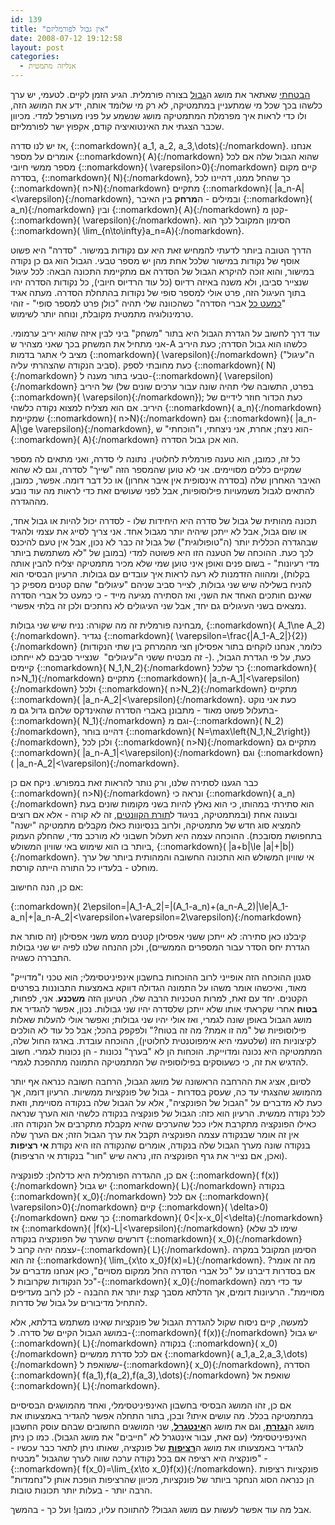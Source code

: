 ```yaml
---
id: 139
title: "אין גבול לפורמליזם"
date: 2008-07-12 19:12:58
layout: post
categories: 
  - אנליזה מתמטית
---
```

<a href="http://www.gadial.net/?p=134">הבטחתי</a> שאתאר את מושג ה<a href="http://he.wikipedia.org/wiki/%D7%92%D7%91%D7%95%D7%9C_(%D7%9E%D7%AA%D7%9E%D7%98%D7%99%D7%A7%D7%94)">גבול</a> בצורה פורמלית. הגיע הזמן לקיים. לטעמי, יש ערך כלשהו בכך שכל מי שמתעניין במתמטיקה, לא רק מי שלומד אותה, ידע את המושג הזה, ולו כדי לראות איך מפרמלת המתמטיקה מושג שנשמע על פניו מעורפל למדי. מכיוון שכבר הצגתי את האינטואיציה קודם, אקפוץ ישר לפורמליזם.

אז יש לנו סדרה, {::nomarkdown}\( a_1, a_2, a_3,\dots\){:/nomarkdown}. אנחנו אומרים על מספר {::nomarkdown}\( A\){:/nomarkdown} שהוא הגבול שלה אם לכל מספר ממשי חיובי {::nomarkdown}\( \varepsilon&gt;0\){:/nomarkdown} קיים מקום בסדרה, {::nomarkdown}\( N\){:/nomarkdown}, כך שהחל ממנו, דהיינו לכל {::nomarkdown}\( n&gt;N\){:/nomarkdown} מתקיים {::nomarkdown}\( \|a_n-A\|&lt;\varepsilon\){:/nomarkdown}, ובמילים - ה<strong>מרחק</strong> בין האיבר {::nomarkdown}\( a_n\){:/nomarkdown} ובין {::nomarkdown}\( A\){:/nomarkdown} קטן מ-{::nomarkdown}\( \varepsilon\){:/nomarkdown}. הסימון המקובל לכך הוא {::nomarkdown}\( \lim_{n\to\infty}a_n=A\){:/nomarkdown}.

הדרך הטובה ביותר לדעתי להמחיש זאת היא עם נקודות במישור. "סדרה" היא פשוט אוסף של נקודות במישור שלכל אחת מהן יש מספר טבעי. הגבול הוא גם כן נקודה במישור, והוא זוכה להיקרא הגבול של הסדרה אם מתקיימת התכונה הבאה: לכל עיגול שנצייר סביבו, ולא משנה באיזה רדיוס (כל עוד הרדיוס חיובי), כל נקודות הסדרה יהיו בתוך העיגול הזה, פרט אולי למספר סופי של נקודות בהתחלת הסדרה. מעתה אגיד "<a href="http://he.wikipedia.org/wiki/%D7%9B%D7%9E%D7%A2%D7%98_%D7%9B%D7%9C_(%D7%9E%D7%AA%D7%9E%D7%98%D7%99%D7%A7%D7%94)">כמעט כל</a> אברי הסדרה" כשהכוונה שלי תהיה "כולן פרט למספר סופי" - זוהי טרמינולוגיה מתמטית מקובלת, ונוחה יותר לשימוש.

עוד דרך לחשוב על הגדרת הגבול היא בתור "משחק" ביני לבין איזה שהוא יריב ערמומי. אני מתחיל את המשחק בכך שאני מצהיר ש-A כלשהו הוא גבול הסדרה; כעת היריב מציב לי אתגר בדמות {::nomarkdown}\( \varepsilon\){:/nomarkdown} (ה"עיגול" סביב הנקודה שהצהרתי עליה). כעת מחובתי לספק {::nomarkdown}\( N\){:/nomarkdown} טבעי בתור מענה ל-{::nomarkdown}\( \varepsilon\){:/nomarkdown} של היריב (בפרט, התשובה שלי תהיה שונה עבור ערכים שונים של {::nomarkdown}\( \varepsilon\){:/nomarkdown}); כעת הכדור חוזר לידיים של היריב. אם הוא מצליח למצוא נקודה כלשהי {::nomarkdown}\( a_n\){:/nomarkdown} שמקיימת {::nomarkdown}\( n&gt;N\){:/nomarkdown} וגם {::nomarkdown}\( \|a_n-A\|\ge \varepsilon\){:/nomarkdown}, הוא ניצח; אחרת, אני ניצחתי, ו"הוכחתי" ש-{::nomarkdown}\( A\){:/nomarkdown} הוא אכן גבול הסדרה.

כל זה, כמובן, הוא טענה פורמלית לחלוטין. נתונה לי סדרה, ואני מתאים לה מספר שמקיים כללים מסויימים. אני לא טוען שהמספר הזה "שייך" לסדרה, וגם לא שהוא האיבר האחרון שלה (בסדרה אינסופית אין איבר אחרון) או כל דבר דומה. אפשר, כמובן, להתאים לגבול משמעויות פילוסופיות, אבל לפני שעושים זאת כדי לראות מה עוד נובע מההגדרה.

תכונה מהותית של גבול של סדרה היא היחידות שלו - לסדרה יכול להיות או גבול אחד, או שום גבול, אבל לא ייתכן שיהיה יותר מגבול אחד. אני צריך לסייג את עצמי ולהגיד שבהגדרה הכללית יותר (ה"טופולוגית") של גבול זה כבר לא נכון, אבל אין טעם להיכנס לכך כעת. ההוכחה של הטענה הזו היא פשוטה למדי (במובן של "לא משתמשת ביותר מדי רעיונות" - בשום פנים ואופן איני טוען שמי שלא מכיר מתמטיקה יצליח להבין אותה בקלות), ומהווה הזדמנות לא רעה לראות איך עובדים עם גבולות. הרעיון הבסיסי הוא להניח בשלילה שיש שני גבולות, לצייר סביב שניהם "עיגולים" שהם קטנים מספיק כך שאינם חותכים האחד את השני, ואז הסתירה מגיעה מייד - כי כמעט כל אברי הסדרה נמצאים בשני העיגולים גם יחד, אבל שני העיגולים לא נחתכים ולכן זה בלתי אפשרי.

מבחינה פורמלית זה מה שקורה: נניח שיש שני גבולות, {::nomarkdown}\( A_1\ne A_2\){:/nomarkdown}. נגדיר {::nomarkdown}\( \varepsilon=\frac{\|A_1-A_2\|}{2}\){:/nomarkdown} (כלומר, אנחנו לוקחים בתור אפסילון חצי מהמרחק בין שתי הנקודות - זה מבטיח ששני ה"עיגולים"  שנצייר סביבם לא ייחתכו). כעת, על פי הגדרת הגבול, קיימים {::nomarkdown}\( N_1,N_2\){:/nomarkdown} כך שלכל {::nomarkdown}\( n&gt;N_1\){:/nomarkdown} מתקיים {::nomarkdown}\( \|a_n-A_1\|&lt;\varepsilon\){:/nomarkdown} ולכל {::nomarkdown}\( n&gt;N_2\){:/nomarkdown} מתקיים {::nomarkdown}\( \|a_n-A_2\|&lt;\varepsilon\){:/nomarkdown}. כעת אני נוקט בתעלול פשוט מאוד - מתבונן באברי הסדרה שהאינדקס שלהם גדול גם מ-{::nomarkdown}\( N_1\){:/nomarkdown} וגם מ-{::nomarkdown}\( N_2\){:/nomarkdown}, דהיינו בוחר {::nomarkdown}\( N=\max\left\{N_1,N_2\right\}\){:/nomarkdown}, ולכן לכל {::nomarkdown}\( n&gt;N\){:/nomarkdown} מתקיים גם {::nomarkdown}\( \|a_n-A_1\|&lt;\varepsilon\){:/nomarkdown} וגם {::nomarkdown}\( \|a_n-A_2\|&lt;\varepsilon\){:/nomarkdown}.

כבר הגענו לסתירה שלנו, ורק נותר להראות זאת במפורש. ניקח אם כן {::nomarkdown}\( n&gt;N\){:/nomarkdown} ונראה כי {::nomarkdown}\( a_n\){:/nomarkdown} הוא סתירתי במהותו, כי הוא נאלץ להיות בשני מקומות שונים בעת ובעונה אחת (ובמתמטיקה, בניגוד ל<a href="http://he.wikipedia.org/wiki/%D7%A1%D7%95%D7%A4%D7%A8%D7%A4%D7%95%D7%96%D7%99%D7%A6%D7%99%D7%94">תורת הקוונטים</a>, זה לא קורה - אלא אם רוצים להמציא סוג חדש של מתמטיקה, ולרוב בנסיונות כאלו מקבלים מתמטיקה "ישנה" בתחפושת מסובכת). ההוכחה עצמה היא תעלול חשבוני לא מורכב מדי, שהחלק העמוק ביותר בו הוא שימוש באי שוויון המשולש, {::nomarkdown}\( \|a+b\|\le \|a\|+\|b\|\){:/nomarkdown}. אי שוויון המשולש הוא התכונה החשובה והמהותית ביותר של ערך מוחלט - בלעדיו כל התורה הייתה קורסת.

אם כן, הנה החישוב:

{::nomarkdown}\( 2\epsilon=\|A_1-A_2\|=\|(A_1-a_n)+(a_n-A_2)\|\le\|A_1-a_n\|+\|a_n-A_2\|&lt;\varepsilon+\varepsilon=2\varepsilon\){:/nomarkdown}

קיבלנו כאן סתירה: לא ייתכן ששני אפסילון קטנים ממש משני אפסילון (זה סותר את הגדרת יחס הסדר עבור המספרים הממשיים), ולכן ההנחה שלנו לפיה יש שני גבולות התבררה כשגויה.

סגנון ההוכחה הזה אופייני לרוב ההוכחות בחשבון אינפיניטסימלי; הוא טכני ו"מדוייק" מאוד, ואיכשהו אומר משהו על התמונה הגדולה דווקא באמצעות התבוננות בפרטים הקטנים. יחד עם זאת, למרות הטכניות הרבה שלו, הטיעון הזה <strong>משכנע</strong>. אני, לפחות, <strong>בטוח</strong> אחרי שקראתי אותו שלא ייתכן שלסדרה יהיו שני גבולות. נכון, אפשר להגדיר את מושג הגבול באופן שונה לגמרי, ואז אולי יהיו שני גבולות; ואפשר אולי להעלות שאלות פילוסופיות של "מה זו אמת? מה זה בטוח?" ולפקפק בהכל; אבל כל עוד לא הולכים לקיצוניות הזו (שלטעמי היא אימפוטנטית לחלוטין), ההוכחה עובדת. בארגז החול שלה, המתמטיקה היא נכונה ומדוייקת. הוכחות הן לא "בערך" נכונות - הן נכונות לגמרי. חשוב להדגיש את זה, כי כשעוסקים בפילוסופיה של המתמטיקה התמונה מתהפכת לגמרי.

לסיום, אציג את ההרחבה הראשונה של מושג הגבול, הרחבה חשובה כנראה אף יותר מהמושג שהצגתי עד כה, שעסק בסדרות - גבול של פונקציות ממשיות. הרעיון דומה, אך כעת לא מדברים על "הגבול של הפונקציה", אלא על הגבול שלה בנקודה מסויימת, וזאת לכל נקודה ממשית. הרעיון הוא כזה: הגבול של פונקציה בנקודה כלשהי הוא הערך שנראה כאילו הפונקציה מתקרבת אליו ככל שהערכים שהיא מקבלת מתקרבים אל הנקודה הזו. אין זה אומר שבנקודה עצמה הפונקציה תקבל את ערך הגבול הזה; אם הערך שלה בנקודה שונה מערך הגבול שלה בנקודה, אומרים שהנקודה הזו היא נקודת <strong>אי רציפות</strong> (ואכן, אם נצייר את גרף הפונקציה הזו, נראה שיש "חור" בנקודת אי הרציפות).

אם כן, ההגדרה הפורמלית היא כדלהלן: לפונקציה {::nomarkdown}\( f(x)\){:/nomarkdown} יש גבול {::nomarkdown}\( L\){:/nomarkdown} בנקודה {::nomarkdown}\( x_0\){:/nomarkdown} אם לכל {::nomarkdown}\( \varepsilon&gt;0\){:/nomarkdown} קיים {::nomarkdown}\( \delta&gt;0\){:/nomarkdown} כך שאם {::nomarkdown}\( 0&lt;\|x-x_0\|&lt;\delta\){:/nomarkdown} אז {::nomarkdown}\( \|f(x)-L\|&lt;\varepsilon\){:/nomarkdown} (שימו לב שלא דורשים שהערך של הפונקציה בנקודה {::nomarkdown}\( x_0\){:/nomarkdown} עצמה יהיה קרוב ל-{::nomarkdown}\( L\){:/nomarkdown}. הסימון המקובל במקרה זה הוא {::nomarkdown}\( \lim_{x\to x_0}f(x)=L\){:/nomarkdown}.
מה זה אומר? אם בסדרות דיברנו על "כל אברי הסדרה החל ממקום מסויים", כאן אנחנו מדברים על "כל הנקודות שקרובות ל-{::nomarkdown}\( x_0\){:/nomarkdown} עד כדי רמה מסויימת". הרעיונות דומים, אך הדלתא מסבך קצת יותר את ההבנה - לכן לרוב מעדיפים להתחיל מדיבורים על גבול של סדרות.

למעשה, קיים ניסוח שקול להגדרת הגבול של פונקציות שאינו משתמש בדלתא, אלא במושג הגבול הקיים של סדרה. ל-{::nomarkdown}\( f(x)\){:/nomarkdown} יש גבול {::nomarkdown}\( L\){:/nomarkdown} בנקודה {::nomarkdown}\( x_0\){:/nomarkdown} אם לכל סדרת ממשיים {::nomarkdown}\( a_1,a_2,a_3,\dots\){:/nomarkdown} ששואפת ל-{::nomarkdown}\( x_0\){:/nomarkdown}, הסדרה {::nomarkdown}\( f(a_1),f(a_2),f(a_3),\dots\){:/nomarkdown} שואפת אל {::nomarkdown}\( L\){:/nomarkdown}.

אם כן, זהו המושג הבסיסי בחשבון האינפיניטסימלי, ואחד מהמושגים הבסיסיים במתמטיקה בכלל. מה עושים איתו? ובכן, בתור התחלה אפשר להגדיר באמצעותו את מושג ה<a href="http://he.wikipedia.org/wiki/%D7%A0%D7%92%D7%96%D7%A8%D7%AA"><strong>נגזרת</strong></a>, וגם את מושג ה<a href="http://he.wikipedia.org/wiki/%D7%90%D7%99%D7%A0%D7%98%D7%92%D7%A8%D7%9C"><strong>אינטגרל</strong></a>, שני המושגים החשובים שבהם עוסק החשבון האינפיניטסימלי (עם זאת, עבור אינטגרל לא "חייבים" את מושג הגבול). כמו כן ניתן להגדיר באמצעותו את מושג ה<a href="http://he.wikipedia.org/wiki/%D7%A8%D7%A6%D7%99%D7%A4%D7%95%D7%AA"><strong>רציפות</strong></a> של פונקציה, שאותו ניתן לתאר כבר עכשיו - פונקציה היא רציפה אם בכל נקודה ערכה שווה לערך שהגבול "מבטיח" - {::nomarkdown}\( f(x_0)=\lim_{x\to x_0}f(x)\){:/nomarkdown}. פונקציות רציפות הן כנראה הסוג הנחקר ביותר של פונקציות, מכיוון שהרציפות הופכת אותן ל"נחמדות" הרבה יותר - בעלות יותר תכונות טובות.

אבל מה עוד אפשר לעשות עם מושג הגבול? להתווכח עליו, כמובן! ועל כך - בהמשך.
